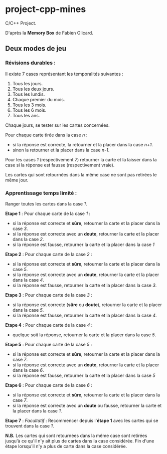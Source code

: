 # project-cpp-mines
C/C++ Project.

D'après la **Memory Box** de Fabien Olicard.

## Deux modes de jeu

### Révisions durables :

Il existe 7 cases représentant les temporalités suivantes :

1. Tous les jours.
2. Tous les deux jours.
3. Tous les lundis.
4. Chaque premier du mois.
5. Tous les 3 mois.
6. Tous les 6 mois.
7. Tous les ans.

Chaque jours, se tester sur les cartes concernées. 

Pour chaque carte tirée dans la case *n* :

* si la réponse est correcte, la retourner et la placer dans la case *n+1*.
* sinon la retourner et la placer dans la case *n-1*.

Pour les cases *1* (respectivement *7*) retourner la carte et la laisser dans la case si la réponse est fausse (respectivement vraie).

Les cartes qui sont retournées dans la même case ne sont pas retirées le même jour.

### Apprentissage temps limité :

Ranger toutes les cartes dans la case *1*.


**Etape 1** : Pour chaque carte de la case *1* :  

* si la réponse est correcte et **sûre**, retourner la carte et la placer dans la case *3*.
* si la réponse est correcte avec un **doute**, retourner la carte et la placer dans la case *2*.
* si la réponse est fausse, retourner la carte et la placer dans la case *1*


**Etape 2** : Pour chaque carte de la case *2* :

* si la réponse est correcte et **sûre**, retourner la carte et la placer dans la case *5*.
* si la réponse est correcte avec un **doute**, retourner la carte et la placer dans la case *4*.
* si la réponse est fausse, retourner la carte et la placer dans la case *3*.

**Etape 3** : Pour chaque carte de la case *3* :

* si la réponse est correcte (**sûre** ou **doute**), retourner la carte et la placer dans la case *5*.
* si la réponse est fausse, retourner la carte et la placer dans la case *4*.

**Etape 4** : Pour chaque carte de la case *4* :

* quelque soit la réponse, retourner la carte et la placer dans la case *5*.

**Etape 5** : Pour chaque carte de la case *5* :

* si la réponse est correcte et **sûre**, retourner la carte et la placer dans la case *7*.
* si la réponse est correcte avec un **doute**, retourner la carte et la placer dans la case *6*.
* si la réponse est fausse, retourner la carte et la placer dans la case *5*

**Etape 6** : Pour chaque carte de la case *6* : 

* si la réponse est correcte et **sûre**, retourner la carte et la placer dans la case *7*.
* si la réponse est correcte avec un **doute** ou fausse, retourner la carte et la placer dans la case *1*.

**Etape 7** : *Facultatif* : Recommencer depuis l'**étape 1** avec les cartes qui se trouvent dans la case *1*.

**N.B.** Les cartes qui sont retournées dans la même case sont retirées jusqu'à ce qu'il n'y ait plus de cartes dans la case considérée. Fin d'une étape lorsqu'il n'y a plus de carte dans la case considérée. 


